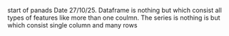 start of panads
Date 27/10/25.
Dataframe is nothing but which consist all types of features like more than one coulmn.
The series is nothing is but which consist single column and many rows

